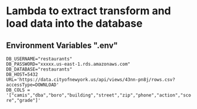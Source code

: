 # Lambda to extract transform and load data into the database

## Environment Variables ".env"
`DB_USERNAME="restaurants"`<br>
`DB_PASSWORD="xxxxx.us-east-1.rds.amazonaws.com"`<br>
`DB_DATABASE="restaurants"`<br>
`DB_HOST=5432` <br>
`URL='https://data.cityofnewyork.us/api/views/43nn-pn8j/rows.csv?accessType=DOWNLOAD'` <br>
`DB_COLS = '["camis","dba","boro","building","street","zip","phone","action","score","grade"]'` <br>